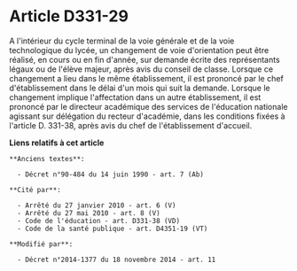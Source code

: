 # Article D331-29

A l'intérieur du cycle terminal de la voie générale et de la voie technologique du lycée, un changement de voie d'orientation
peut être réalisé, en cours ou en fin d'année, sur demande écrite des représentants légaux ou de l'élève majeur, après avis
du conseil de classe. Lorsque ce changement a lieu dans le même établissement, il est prononcé par le chef d'établissement
dans le délai d'un mois qui suit la demande. Lorsque le changement implique l'affectation dans un autre établissement, il est
prononcé par le directeur académique des services de l'éducation nationale agissant sur délégation du recteur d'académie,
dans les conditions fixées à l'article D. 331-38, après avis du chef de l'établissement d'accueil.

**Liens relatifs à cet article**

	**Anciens textes**:

	  - Décret n°90-484 du 14 juin 1990 - art. 7 (Ab)

	**Cité par**:

	  - Arrêté du 27 janvier 2010 - art. 6 (V)
	  - Arrêté du 27 mai 2010 - art. 8 (V)
	  - Code de l'éducation - art. D331-38 (VD)
	  - Code de la santé publique - art. D4351-19 (VT)

	**Modifié par**:

	  - Décret n°2014-1377 du 18 novembre 2014 - art. 11
